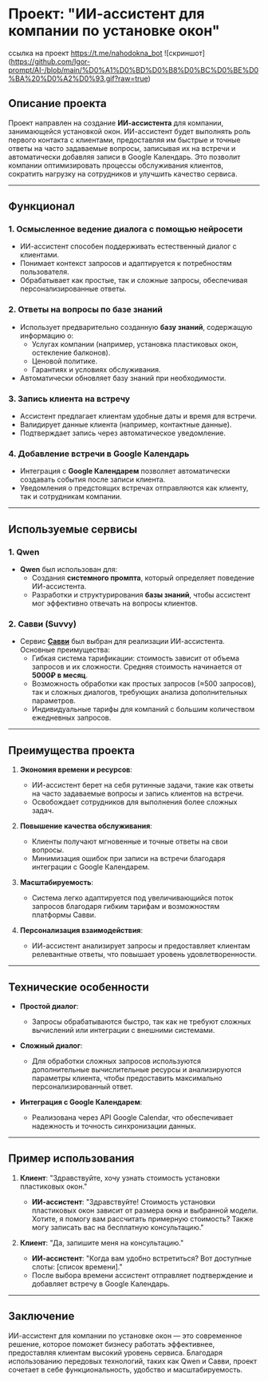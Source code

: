 # Проект: "ИИ-ассистент для компании по установке окон"
ссылка на проект https://t.me/nahodokna_bot
![скриншот] (https://github.com/Igor-prompt/AI-/blob/main/%D0%A1%D0%BD%D0%B8%D0%BC%D0%BE%D0%BA%20%D0%A2%D0%93.gif?raw=true)

## Описание проекта

Проект направлен на создание **ИИ-ассистента** для компании, занимающейся установкой окон. ИИ-ассистент будет выполнять роль первого контакта с клиентами, предоставляя им быстрые и точные ответы на часто задаваемые вопросы, записывая их на встречи и автоматически добавляя записи в Google Календарь. Это позволит компании оптимизировать процессы обслуживания клиентов, сократить нагрузку на сотрудников и улучшить качество сервиса.

---

## Функционал

### 1. **Осмысленное ведение диалога с помощью нейросети**
   - ИИ-ассистент способен поддерживать естественный диалог с клиентами.
   - Понимает контекст запросов и адаптируется к потребностям пользователя.
   - Обрабатывает как простые, так и сложные запросы, обеспечивая персонализированные ответы.

### 2. **Ответы на вопросы по базе знаний**
   - Использует предварительно созданную **базу знаний**, содержащую информацию о:
     - Услугах компании (например, установка пластиковых окон, остекление балконов).
     - Ценовой политике.
     - Гарантиях и условиях обслуживания.
   - Автоматически обновляет базу знаний при необходимости.

### 3. **Запись клиента на встречу**
   - Ассистент предлагает клиентам удобные даты и время для встречи.
   - Валидирует данные клиента (например, контактные данные).
   - Подтверждает запись через автоматическое уведомление.

### 4. **Добавление встречи в Google Календарь**
   - Интеграция с **Google Календарем** позволяет автоматически создавать события после записи клиента.
   - Уведомления о предстоящих встречах отправляются как клиенту, так и сотрудникам компании.

---

## Используемые сервисы

### 1. **Qwen**
   - **Qwen** был использован для:
     - Создания **системного промпта**, который определяет поведение ИИ-ассистента.
     - Разработки и структурирования **базы знаний**, чтобы ассистент мог эффективно отвечать на вопросы клиентов.

### 2. **Савви (Suvvy)**
   - Сервис **[Савви](https://suvvy.ai/)** был выбран для реализации ИИ-ассистента. Основные преимущества:
     - Гибкая система тарификации: стоимость зависит от объема запросов и их сложности. Средняя стоимость начинается от **5000₽ в месяц**.
     - Возможность обработки как простых запросов (≈500 запросов), так и сложных диалогов, требующих анализа дополнительных параметров.
     - Индивидуальные тарифы для компаний с большим количеством ежедневных запросов.

---

## Преимущества проекта

1. **Экономия времени и ресурсов**:
   - ИИ-ассистент берет на себя рутинные задачи, такие как ответы на часто задаваемые вопросы и запись клиентов на встречи.
   - Освобождает сотрудников для выполнения более сложных задач.

2. **Повышение качества обслуживания**:
   - Клиенты получают мгновенные и точные ответы на свои вопросы.
   - Минимизация ошибок при записи на встречи благодаря интеграции с Google Календарем.

3. **Масштабируемость**:
   - Система легко адаптируется под увеличивающийся поток запросов благодаря гибким тарифам и возможностям платформы Савви.

4. **Персонализация взаимодействия**:
   - ИИ-ассистент анализирует запросы и предоставляет клиентам релевантные ответы, что повышает уровень удовлетворенности.

---

## Технические особенности

- **Простой диалог**:
  - Запросы обрабатываются быстро, так как не требуют сложных вычислений или интеграции с внешними системами.
  
- **Сложный диалог**:
  - Для обработки сложных запросов используются дополнительные вычислительные ресурсы и анализируются параметры клиента, чтобы предоставить максимально персонализированный ответ.

- **Интеграция с Google Календарем**:
  - Реализована через API Google Calendar, что обеспечивает надежность и точность синхронизации данных.

---

## Пример использования

1. **Клиент**: "Здравствуйте, хочу узнать стоимость установки пластиковых окон."
   - **ИИ-ассистент**: "Здравствуйте! Стоимость установки пластиковых окон зависит от размера окна и выбранной модели. Хотите, я помогу вам рассчитать примерную стоимость? Также могу записать вас на бесплатную консультацию."

2. **Клиент**: "Да, запишите меня на консультацию."
   - **ИИ-ассистент**: "Когда вам удобно встретиться? Вот доступные слоты: [список времени]."
   - После выбора времени ассистент отправляет подтверждение и добавляет встречу в Google Календарь.

---

## Заключение

ИИ-ассистент для компании по установке окон — это современное решение, которое поможет бизнесу работать эффективнее, предоставляя клиентам высокий уровень сервиса. Благодаря использованию передовых технологий, таких как Qwen и Савви, проект сочетает в себе функциональность, удобство и масштабируемость.

